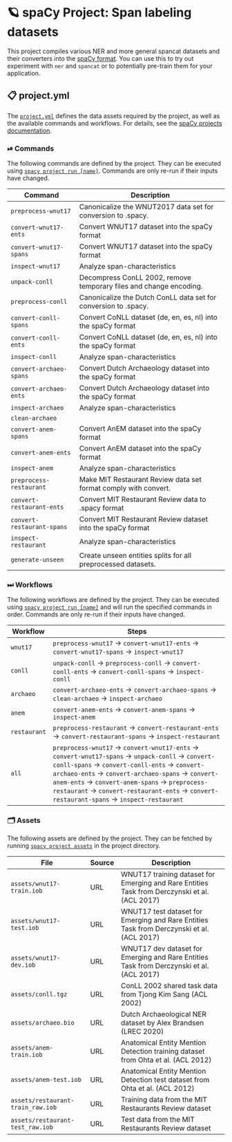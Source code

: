 <!-- SPACY PROJECT: AUTO-GENERATED DOCS START (do not remove) -->

# 🪐 spaCy Project: Span labeling datasets

This project compiles various NER and more general spancat datasets 
and their converters into the [spaCy format](https://spacy.io/api/data-formats). 
You can use this to try out experiment with `ner` and `spancat`
or to potentially pre-train them for your application.


## 📋 project.yml

The [`project.yml`](project.yml) defines the data assets required by the
project, as well as the available commands and workflows. For details, see the
[spaCy projects documentation](https://spacy.io/usage/projects).

### ⏯ Commands

The following commands are defined by the project. They
can be executed using [`spacy project run [name]`](https://spacy.io/api/cli#project-run).
Commands are only re-run if their inputs have changed.

| Command | Description |
| --- | --- |
| `preprocess-wnut17` | Canonicalize the WNUT2017 data set for conversion to .spacy. |
| `convert-wnut17-ents` | Convert WNUT17 dataset into the spaCy format |
| `convert-wnut17-spans` | Convert WNUT17 dataset into the spaCy format |
| `inspect-wnut17` | Analyze span-characteristics |
| `unpack-conll` | Decompress ConLL 2002, remove temporary files and change encoding. |
| `preprocess-conll` | Canonicalize the Dutch ConLL data set for conversion to .spacy. |
| `convert-conll-spans` | Convert CoNLL dataset (de, en, es, nl) into the spaCy format |
| `convert-conll-ents` | Convert CoNLL dataset (de, en, es, nl) into the spaCy format |
| `inspect-conll` | Analyze span-characteristics |
| `convert-archaeo-spans` | Convert Dutch Archaeology dataset into the spaCy format |
| `convert-archaeo-ents` | Convert Dutch Archaeology dataset into the spaCy format |
| `inspect-archaeo` | Analyze span-characteristics |
| `clean-archaeo` |  |
| `convert-anem-spans` | Convert AnEM dataset into the spaCy format |
| `convert-anem-ents` | Convert AnEM dataset into the spaCy format |
| `inspect-anem` | Analyze span-characteristics |
| `preprocess-restaurant` | Make MIT Restaurant Review data set format comply with convert. |
| `convert-restaurant-ents` | Convert MIT Restaurant Review data to .spacy format |
| `convert-restaurant-spans` | Convert MIT Restaurant Review dataset into the spaCy format |
| `inspect-restaurant` | Analyze span-characteristics |
| `generate-unseen` | Create unseen entities splits for all preprocessed datasets. |

### ⏭ Workflows

The following workflows are defined by the project. They
can be executed using [`spacy project run [name]`](https://spacy.io/api/cli#project-run)
and will run the specified commands in order. Commands are only re-run if their
inputs have changed.

| Workflow | Steps |
| --- | --- |
| `wnut17` | `preprocess-wnut17` &rarr; `convert-wnut17-ents` &rarr; `convert-wnut17-spans` &rarr; `inspect-wnut17` |
| `conll` | `unpack-conll` &rarr; `preprocess-conll` &rarr; `convert-conll-ents` &rarr; `convert-conll-spans` &rarr; `inspect-conll` |
| `archaeo` | `convert-archaeo-ents` &rarr; `convert-archaeo-spans` &rarr; `clean-archaeo` &rarr; `inspect-archaeo` |
| `anem` | `convert-anem-ents` &rarr; `convert-anem-spans` &rarr; `inspect-anem` |
| `restaurant` | `preprocess-restaurant` &rarr; `convert-restaurant-ents` &rarr; `convert-restaurant-spans` &rarr; `inspect-restaurant` |
| `all` | `preprocess-wnut17` &rarr; `convert-wnut17-ents` &rarr; `convert-wnut17-spans` &rarr; `unpack-conll` &rarr; `convert-conll-spans` &rarr; `convert-conll-ents` &rarr; `convert-archaeo-ents` &rarr; `convert-archaeo-spans` &rarr; `convert-anem-ents` &rarr; `convert-anem-spans` &rarr; `preprocess-restaurant` &rarr; `convert-restaurant-ents` &rarr; `convert-restaurant-spans` &rarr; `inspect-restaurant` |

### 🗂 Assets

The following assets are defined by the project. They can
be fetched by running [`spacy project assets`](https://spacy.io/api/cli#project-assets)
in the project directory.

| File | Source | Description |
| --- | --- | --- |
| `assets/wnut17-train.iob` | URL | WNUT17 training dataset for Emerging and Rare Entities Task from Derczynski et al. (ACL 2017) |
| `assets/wnut17-test.iob` | URL | WNUT17 test dataset for Emerging and Rare Entities Task from Derczynski et al. (ACL 2017) |
| `assets/wnut17-dev.iob` | URL | WNUT17 dev dataset for Emerging and Rare Entities Task from Derczynski et al. (ACL 2017) |
| `assets/conll.tgz` | URL | ConLL 2002 shared task data from Tjong Kim Sang (ACL 2002) |
| `assets/archaeo.bio` | URL | Dutch Archaeological NER dataset by Alex Brandsen (LREC 2020) |
| `assets/anem-train.iob` | URL | Anatomical Entity Mention Detection training dataset from Ohta et al. (ACL 2012) |
| `assets/anem-test.iob` | URL | Anatomical Entity Mention Detection test dataset from Ohta et al. (ACL 2012) |
| `assets/restaurant-train_raw.iob` | URL | Training data from the MIT Restaurants Review dataset |
| `assets/restaurant-test_raw.iob` | URL | Test data from the MIT Restaurants Review dataset |

<!-- SPACY PROJECT: AUTO-GENERATED DOCS END (do not remove) -->
